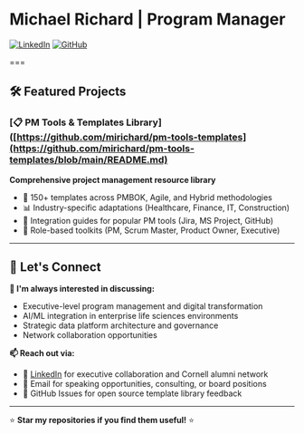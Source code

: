 # Michael Richard | Program Manager

[![LinkedIn](https://img.shields.io/badge/LinkedIn-0077B5?style=for-the-badge&logo=linkedin&logoColor=white)](https://linkedin.com/in/michaelrichard)
[![GitHub](https://img.shields.io/badge/GitHub-100000?style=for-the-badge&logo=github&logoColor=white)](https://github.com/mirichard)

===

## 🛠️ Featured Projects

### [📋 PM Tools & Templates Library]([https://github.com/mirichard/pm-tools-templates](https://github.com/mirichard/pm-tools-templates/blob/main/README.md)
**Comprehensive project management resource library**
- 🎯 150+ templates across PMBOK, Agile, and Hybrid methodologies
- 📊 Industry-specific adaptations (Healthcare, Finance, IT, Construction)
- 🔧 Integration guides for popular PM tools (Jira, MS Project, GitHub)
- 👥 Role-based toolkits (PM, Scrum Master, Product Owner, Executive)

---

## 🤝 Let's Connect

**💬 I'm always interested in discussing:**
- Executive-level program management and digital transformation
- AI/ML integration in enterprise life sciences environments
- Strategic data platform architecture and governance
- Network collaboration opportunities

**📫 Reach out via:**
- 💼 [LinkedIn](https://linkedin.com/in/michaelrichard) for executive collaboration and Cornell alumni network
- 📧 Email for speaking opportunities, consulting, or board positions
- 🐙 GitHub Issues for open source template library feedback

---


⭐ **Star my repositories if you find them useful!** ⭐

